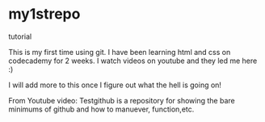 # my1strepo
tutorial

This is my first time using git. I have been learning html and css on codecademy for 2 weeks.  I watch videos on youtube and they led me here :)

I will add more to this once I figure out what the hell is going on!

From Youtube video:  Testgithub is a repository for showing the bare minimums of github and how to manuever, function,etc. 
